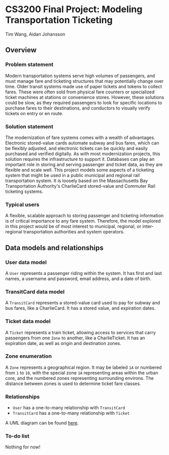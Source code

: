 # CS3200 Final Project: Modeling Transportation Ticketing
Tim Wang, Aidan Johansson

## Overview

### Problem statement
Modern transportation systems serve high volumes of passengers, and must manage fare and ticketing structures that may potentially change over time. Older transit systems made use of paper tickets and tokens to collect fares. These were often sold from physical fare counters or specialized ticket machines at stations or convenience stores. However, these solutions could be slow, as they required passengers to look for specific locations to purchase fares to their destinations, and conductors to visually verify tickets on entry or en route.

### Solution statement
The modernization of fare systems comes with a wealth of advantages. Electronic stored-value cards automate subway and bus fares, which can be flexibly adjusted, and electronic tickets can be quickly and easily purchased and verified digitally. As with most modernization projects, this solution requires the infrastructure to support it. Databases can play an important role in storing and serving passenger and ticket data, as they are flexible and scale well. This project models some aspects of a ticketing system that might be used in a public municipal and regional rail transportation system. It is loosely based on the Massachusetts Bay Transportation Authority's CharlieCard stored-value and Commuter Rail ticketing systems.

### Typical users
A flexible, scalable approach to storing passenger and ticketing information is of critical importance to any fare system. Therefore, the model explored in this project would be of most interest to municipal, regional, or inter-regional transportation authorities and system operators.

## Data models and relationships

### User data model
A `User` represents a passenger riding within the system. It has first and last names, a username and password, email address, and a date of birth.

### TransitCard data model
A `TransitCard` represents a stored-value card used to pay for subway and bus fares, like a CharlieCard. It has a stored value, and expiration dates.

### Ticket data model
A `Ticket` represents a train ticket, allowing access to services that carry passengers from one `Zone` to another, like a CharlieTicket. It has an expiration date, as well as origin and destination zones.

### Zone enumeration
A `Zone` represents a geographical region. It may be labeled `1A` or numbered from `1` to `10`, with the special zone `1A` representing areas within the urban core, and the numbered zones representing surrounding environs. The distance between zones is used to determine ticket fare classes.

### Relationships
- `User` has a one-to-many relationship with `TransitCard`
- `TransitCard` has a one-to-many relationship with `Ticket`

A UML diagram can be found [here](/diagram.pdf).

### To-do list
Nothing for now!
